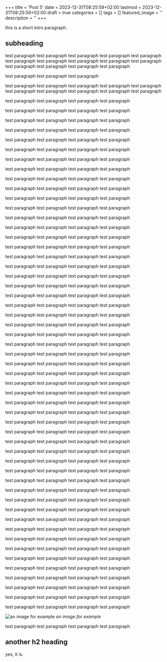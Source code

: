 +++
title = 'Post 5'
date = 2023-12-31T08:25:59+02:00
lastmod = 2023-12-31T08:25:59+02:00
draft = true
categories = []
tags = []
featured_image = ''
description = ''
+++

this is a short intro paragraph.

## subheading

test paragraph
test paragraph
test paragraph
test paragraph
test paragraph
test paragraph
test paragraph
test paragraph
test paragraph
test paragraph
test paragraph
test paragraph
test paragraph
test paragraph

test paragraph
test paragraph
test paragraph

test paragraph
test paragraph
test paragraph
test paragraph
test paragraph
test paragraph
test paragraph
test paragraph
test paragraph
test paragraph

test paragraph
test paragraph
test paragraph
test paragraph

test paragraph
test paragraph
test paragraph
test paragraph

test paragraph
test paragraph
test paragraph
test paragraph

test paragraph
test paragraph
test paragraph
test paragraph

test paragraph
test paragraph
test paragraph
test paragraph

test paragraph
test paragraph
test paragraph
test paragraph

test paragraph
test paragraph
test paragraph
test paragraph

test paragraph
test paragraph
test paragraph
test paragraph

test paragraph
test paragraph
test paragraph
test paragraph

test paragraph
test paragraph
test paragraph
test paragraph

test paragraph
test paragraph
test paragraph
test paragraph

test paragraph
test paragraph
test paragraph
test paragraph

test paragraph
test paragraph
test paragraph
test paragraph

test paragraph
test paragraph
test paragraph
test paragraph

test paragraph
test paragraph
test paragraph
test paragraph

test paragraph
test paragraph
test paragraph
test paragraph

test paragraph
test paragraph
test paragraph
test paragraph

test paragraph
test paragraph
test paragraph
test paragraph

test paragraph
test paragraph
test paragraph
test paragraph

test paragraph
test paragraph
test paragraph
test paragraph

test paragraph
test paragraph
test paragraph
test paragraph

test paragraph
test paragraph
test paragraph
test paragraph

test paragraph
test paragraph
test paragraph
test paragraph

test paragraph
test paragraph
test paragraph
test paragraph

test paragraph
test paragraph
test paragraph
test paragraph

test paragraph
test paragraph
test paragraph
test paragraph

test paragraph
test paragraph
test paragraph
test paragraph

test paragraph
test paragraph
test paragraph
test paragraph

test paragraph
test paragraph
test paragraph
test paragraph

test paragraph
test paragraph
test paragraph
test paragraph

test paragraph
test paragraph
test paragraph
test paragraph

test paragraph
test paragraph
test paragraph
test paragraph

test paragraph
test paragraph
test paragraph
test paragraph

test paragraph
test paragraph
test paragraph
test paragraph

test paragraph
test paragraph
test paragraph
test paragraph

test paragraph
test paragraph
test paragraph
test paragraph

test paragraph
test paragraph
test paragraph
test paragraph

test paragraph
test paragraph
test paragraph
test paragraph

test paragraph
test paragraph
test paragraph
test paragraph

test paragraph
test paragraph
test paragraph
test paragraph

test paragraph
test paragraph
test paragraph
test paragraph

test paragraph
test paragraph
test paragraph
test paragraph

test paragraph
test paragraph
test paragraph
test paragraph

test paragraph
test paragraph
test paragraph
test paragraph

test paragraph
test paragraph
test paragraph
test paragraph

test paragraph
test paragraph
test paragraph
test paragraph

test paragraph
test paragraph
test paragraph
test paragraph

test paragraph
test paragraph
test paragraph
test paragraph

test paragraph
test paragraph
test paragraph
test paragraph

test paragraph
test paragraph
test paragraph
test paragraph

test paragraph
test paragraph
test paragraph
test paragraph

test paragraph
test paragraph
test paragraph
test paragraph

test paragraph
test paragraph
test paragraph
test paragraph

![an image for example](/1684762085991.jpeg "an image for example")
_an image for example_

test paragraph
test paragraph
test paragraph
test paragraph

## another h2 heading

yes, it is.
